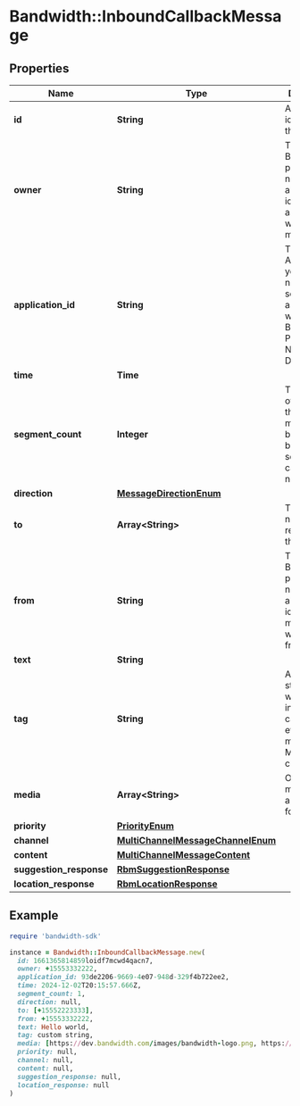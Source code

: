 # Bandwidth::InboundCallbackMessage

## Properties

| Name | Type | Description | Notes |
| ---- | ---- | ----------- | ----- |
| **id** | **String** | A unique identifier of the message. |  |
| **owner** | **String** | The Bandwidth phone number or alphanumeric identifier associated with the message. |  |
| **application_id** | **String** | The ID of the Application your from number or senderId is associated with in the Bandwidth Phone Number Dashboard. |  |
| **time** | **Time** |  |  |
| **segment_count** | **Integer** | The number of segments the user&#39;s message is broken into before sending over carrier networks. |  |
| **direction** | [**MessageDirectionEnum**](MessageDirectionEnum.md) |  |  |
| **to** | **Array&lt;String&gt;** | The phone number recipients of the message. |  |
| **from** | **String** | The Bandwidth phone number or alphanumeric identifier the message was sent from. |  |
| **text** | **String** |  | [optional] |
| **tag** | **String** | A custom string that will be included in callback events of the message. Max 1024 characters. | [optional] |
| **media** | **Array&lt;String&gt;** | Optional media, not applicable for sms | [optional] |
| **priority** | [**PriorityEnum**](PriorityEnum.md) |  | [optional] |
| **channel** | [**MultiChannelMessageChannelEnum**](MultiChannelMessageChannelEnum.md) |  | [optional] |
| **content** | [**MultiChannelMessageContent**](MultiChannelMessageContent.md) |  | [optional] |
| **suggestion_response** | [**RbmSuggestionResponse**](RbmSuggestionResponse.md) |  | [optional] |
| **location_response** | [**RbmLocationResponse**](RbmLocationResponse.md) |  | [optional] |

## Example

```ruby
require 'bandwidth-sdk'

instance = Bandwidth::InboundCallbackMessage.new(
  id: 1661365814859loidf7mcwd4qacn7,
  owner: +15553332222,
  application_id: 93de2206-9669-4e07-948d-329f4b722ee2,
  time: 2024-12-02T20:15:57.666Z,
  segment_count: 1,
  direction: null,
  to: [+15552223333],
  from: +15553332222,
  text: Hello world,
  tag: custom string,
  media: [https://dev.bandwidth.com/images/bandwidth-logo.png, https://dev.bandwidth.com/images/github_logo.png],
  priority: null,
  channel: null,
  content: null,
  suggestion_response: null,
  location_response: null
)
```

